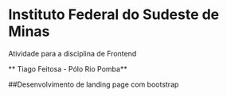# Instituto Federal do Sudeste de Minas

Atividade para a disciplina de Frontend

** Tiago Feitosa - Pólo Rio Pomba**

##Desenvolvimento de landing page com bootstrap
